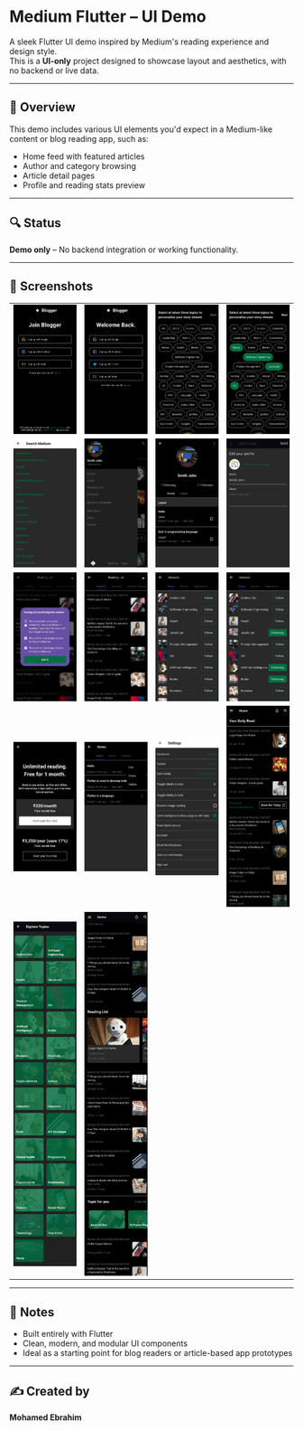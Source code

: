 # Medium Flutter – UI Demo

A sleek Flutter UI demo inspired by Medium's reading experience and design style.  
This is a **UI-only** project designed to showcase layout and aesthetics, with no backend or live data.

---

## 📱 Overview

This demo includes various UI elements you'd expect in a Medium-like content or blog reading app, such as:

- Home feed with featured articles
- Author and category browsing
- Article detail pages
- Profile and reading stats preview

---

## 🔍 Status

**Demo only** – No backend integration or working functionality.

---

## 📸 Screenshots

<table>
  <tr>
    <td><img src="ScreenShots/1.jpg" width="220"/></td>
    <td><img src="ScreenShots/2.jpg" width="220"/></td>
    <td><img src="ScreenShots/3.jpg" width="220"/></td>
    <td><img src="ScreenShots/4.jpg" width="220"/></td>
  </tr>
  <tr>
    <td><img src="ScreenShots/5.jpg" width="220"/></td>
    <td><img src="ScreenShots/6.jpg" width="220"/></td>
    <td><img src="ScreenShots/7.jpg" width="220"/></td>
    <td><img src="ScreenShots/8.jpg" width="220"/></td>
  </tr>
  <tr>
    <td><img src="ScreenShots/9.jpg" width="220"/></td>
    <td><img src="ScreenShots/10.jpg" width="220"/></td>
    <td><img src="ScreenShots/11.jpg" width="220"/></td>
    <td><img src="ScreenShots/12.jpg" width="220"/></td>
  </tr>
  <tr>
    <td><img src="ScreenShots/13.jpg" width="220"/></td>
    <td><img src="ScreenShots/14.jpg" width="220"/></td>
    <td><img src="ScreenShots/15.jpg" width="220"/></td>
    <td><img src="ScreenShots/16.jpg" width="220"/></td>
  </tr>
  <tr>
    <td><img src="ScreenShots/18.jpg" width="220"/></td>
    <td><img src="ScreenShots/17.jpg" width="220"/></td>
    <td></td>
    <td></td>
  </tr>
</table>

---

## 📝 Notes

- Built entirely with Flutter
- Clean, modern, and modular UI components
- Ideal as a starting point for blog readers or article-based app prototypes

---

## ✍️ Created by

**Mohamed Ebrahim**

